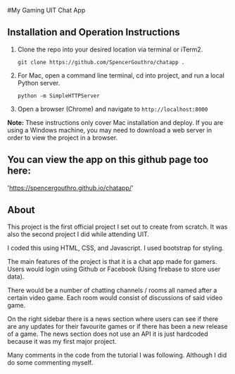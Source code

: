 #My Gaming UIT Chat App

## Installation and Operation Instructions

1. Clone the repo into your desired location via terminal or iTerm2.

   `git clone https://github.com/SpencerGouthro/chatapp .`

2. For Mac, open a command line terminal, cd into project, and run a local Python server.

   `python -m SimpleHTTPServer`

3. Open a browser (Chrome) and navigate to `http://localhost:8000`

**Note:** These instructions only cover Mac installation and deploy. If you are using a Windows machine, you may need to download a web server in order to view the project in a browser.



## You can view the app on this github page too here:
'https://spencergouthro.github.io/chatapp/'


## About


This project is the first official project I set out to create from scratch. It was also the second project I did while attending UIT. 

I coded this using HTML, CSS, and Javascript.
I used bootstrap for styling. 

The main features of the project is that it is a chat app made for gamers. Users would login using Github or Facebook (Using firebase to store user data).

There would be a number of chatting channels / rooms all named after a certain video game. Each room would consist of discussions of said video game. 

On the right sidebar there is a news section where users can see if there are any updates for their favourite games or if there has been a new release of a game. The news section does not use an API it is just hardcoded because it was my first major project.

Many comments in the code from the tutorial I was following. Although I did do some commenting myself. 